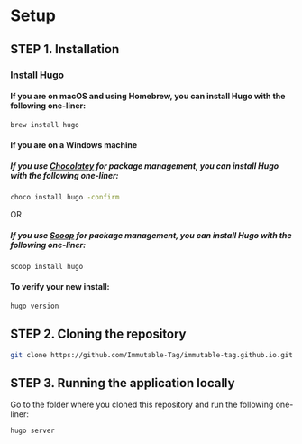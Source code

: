 # Setup

## STEP 1. Installation

### Install Hugo

#### If you are on macOS and using Homebrew, you can install Hugo with the following one-liner:

```bash
brew install hugo
```

#### If you are on a Windows machine 

##### If you use [Chocolatey](https://chocolatey.org/) for package management, you can install Hugo with the following one-liner:

```bash
choco install hugo -confirm
```

OR

##### If you use [Scoop](https://scoop.sh/) for package management, you can install Hugo with the following one-liner:

```bash
scoop install hugo
```

#### To verify your new install:

```bash
hugo version
```

## STEP 2. Cloning the repository

```bash
git clone https://github.com/Immutable-Tag/immutable-tag.github.io.git
```

## STEP 3. Running the application locally

Go to the folder where you cloned this repository and run the following one-liner:

```bash
hugo server
```


